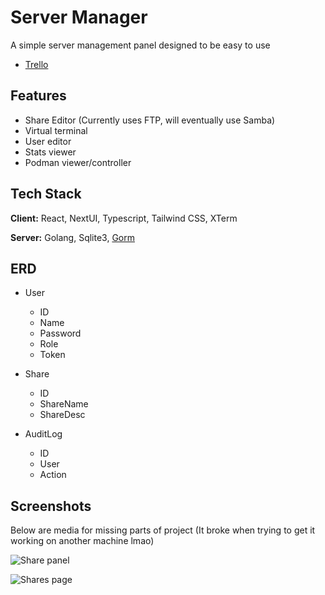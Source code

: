 # Server Manager

A simple server management panel designed to be easy to use

- [Trello](https://trello.com/b/1zSvDrzY/server-management-panel)

## Features

- Share Editor (Currently uses FTP, will eventually use Samba)
- Virtual terminal
- User editor
- Stats viewer
- Podman viewer/controller

## Tech Stack

**Client:** React, NextUI, Typescript, Tailwind CSS, XTerm

**Server:** Golang, Sqlite3, [Gorm](https://gorm.io/index.html) 


## ERD

- User 
    - ID
    - Name
    - Password
    - Role
    - Token

- Share
    - ID
    - ShareName
    - ShareDesc

- AuditLog
    - ID
    - User
    - Action


## Screenshots

Below are media for missing parts of project (It broke when trying to get it working on another machine lmao)

![Share panel](https://cdn.discordapp.com/attachments/652934726843105292/1268193385450045520/image.png?ex=66ab88a0&is=66aa3720&hm=05ec59e803bee05c0e9e0353a2dda1a4a3f1b9f0b9b036e9233b4cbbd8754bcc&)

![Shares page](https://media.discordapp.net/attachments/652934726843105292/1268193324431573043/image.png?ex=66ab8892&is=66aa3712&hm=eaf9ccd2e0442b71d41eeee86159c4f0e52757eb252c5e3a0ad4e78f177cdafd&=&format=webp&quality=lossless&width=1101&height=644)
